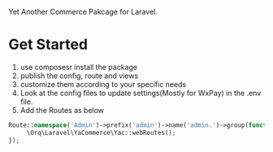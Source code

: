 Yet Another Commerce Pakcage for Laravel.

# Get Started
1. use composesr install the package
2. publish the config, route and views
3. customize them according to your specific needs
4. Look at the config files to update settings(Mostly for WxPay) in the .env file.
5. Add the Routes as below

```PHP
Route::namespace('Admin')->prefix('admin')->name('admin.')->group(function () {
     \Orq\Laravel\YaCommerce\Yac::webRoutes();
});
```
